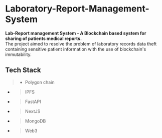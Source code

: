 # Laboratory-Report-Management-System
**Lab-Report management System - A Blockchain based system for sharing of patients medical reports.**   
The project aimed to resolve the problem of laboratory records data theft containing sensitive patient information with the use of blockchain's immutability.

## Tech Stack
> - Polygon chain
- > IPFS 
- > FastAPI
- >NextJS 
- >MongoDB
- >Web3 



